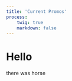 ```yaml
---
title: 'Current Promos'
process:
    twig: true
    markdown: false
---
```


<h1>Hello</h1><p>there was horse</p>